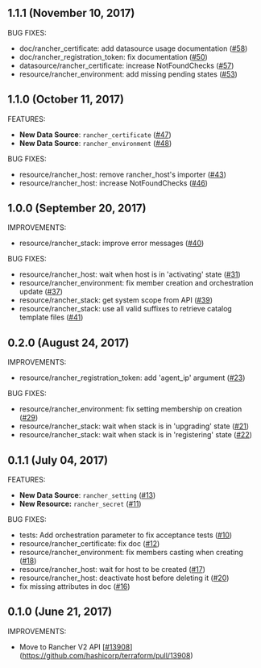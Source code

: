 ## 1.1.1 (November 10, 2017)

BUG FIXES:

* doc/rancher_certificate: add datasource usage documentation ([#58](https://github.com/terraform-providers/terraform-provider-rancher/issues/58))
* doc/rancher_registration_token: fix documentation ([#50](https://github.com/terraform-providers/terraform-provider-rancher/issues/50))
* datasource/rancher_certificate: increase NotFoundChecks ([#57](https://github.com/terraform-providers/terraform-provider-rancher/issues/57))
* resource/rancher_environment: add missing pending states ([#53](https://github.com/terraform-providers/terraform-provider-rancher/issues/53))

## 1.1.0 (October 11, 2017)

FEATURES:

* **New Data Source**: `rancher_certificate` ([#47](https://github.com/terraform-providers/terraform-provider-rancher/issues/47))
* **New Data Source**: `rancher_environment` ([#48](https://github.com/terraform-providers/terraform-provider-rancher/issues/48))

BUG FIXES:

* resource/rancher_host: remove rancher_host's importer ([#43](https://github.com/terraform-providers/terraform-provider-rancher/issues/43))
* resource/rancher_host: increase NotFoundChecks ([#46](https://github.com/terraform-providers/terraform-provider-rancher/issues/46))

## 1.0.0 (September 20, 2017)

IMPROVEMENTS:

* resource/rancher_stack: improve error messages ([#40](https://github.com/terraform-providers/terraform-provider-rancher/issues/40))

BUG FIXES:

* resource/rancher_host: wait when host is in 'activating' state ([#31](https://github.com/terraform-providers/terraform-provider-rancher/issues/31))
* resource/rancher_environment: fix member creation and orchestration update
  ([#37](https://github.com/terraform-providers/terraform-provider-rancher/issues/37))
* resource/rancher_stack: get system scope from API ([#39](https://github.com/terraform-providers/terraform-provider-rancher/issues/39))
* resource/rancher_stack: use all valid suffixes to retrieve catalog template
  files ([#41](https://github.com/terraform-providers/terraform-provider-rancher/issues/41))

## 0.2.0 (August 24, 2017)

IMPROVEMENTS:

* resource/rancher_registration_token: add 'agent_ip' argument ([#23](https://github.com/terraform-providers/terraform-provider-rancher/issues/23))

BUG FIXES:

* resource/rancher_environment: fix setting membership on creation ([#29](https://github.com/terraform-providers/terraform-provider-rancher/issues/29))
* resource/rancher_stack: wait when stack is in 'upgrading' state ([#21](https://github.com/terraform-providers/terraform-provider-rancher/issues/21))
* resource/rancher_stack: wait when stack is in 'registering' state ([#22](https://github.com/terraform-providers/terraform-provider-rancher/issues/22))

## 0.1.1 (July 04, 2017)

FEATURES:

* **New Data Source**: `rancher_setting` ([#13](https://github.com/terraform-providers/terraform-provider-rancher/issues/13))
* **New Resource:** `rancher_secret` ([#11](https://github.com/terraform-providers/terraform-provider-rancher/issues/11))

BUG FIXES:

* tests: Add orchestration parameter to fix acceptance tests ([#10](https://github.com/terraform-providers/terraform-provider-rancher/issues/10))
* resource/rancher_certificate: fix doc ([#12](https://github.com/terraform-providers/terraform-provider-rancher/issues/12))
* resource/rancher_environment: fix members casting when creating ([#18](https://github.com/terraform-providers/terraform-provider-rancher/issues/18))
* resource/rancher_host: wait for host to be created ([#17](https://github.com/terraform-providers/terraform-provider-rancher/issues/17))
* resource/rancher_host: deactivate host before deleting it ([#20](https://github.com/terraform-providers/terraform-provider-rancher/issues/20))
* fix missing attributes in doc ([#16](https://github.com/terraform-providers/terraform-provider-rancher/issues/16))

## 0.1.0 (June 21, 2017)

IMPROVEMENTS:

* Move to Rancher V2 API [[#13908](https://github.com/terraform-providers/terraform-provider-rancher/issues/13908)](https://github.com/hashicorp/terraform/pull/13908)
